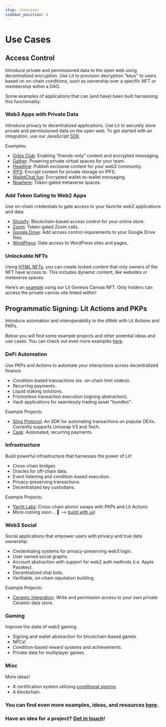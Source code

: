 ```yaml
---
slug: /usecases
sidebar_position: 4
---
```


# Use Cases

## Access Control

Introduce private and permissioned data to the open web using decentralized encryption. Use Lit to provision decryption "keys" to users based on on-chain conditions, such as ownership over a specific NFT or membership within a DAO.

Some examples of applications that can (and have) been built harnessing this functionality:

### Web3 Apps with Private Data

Introduce privacy to decentralized applications. Use Lit to securely store private and permissioned data on the open web. To get started with an integration, use our JavaScript [SDK](/SDK/intro).

Examples:

- [Orbis Club](https://orbis.club/): Enabling “friends-only” content and encrypted messaging.
- [Gather](https://www.gather.town/): Powering private virtual spaces for your team.
- [Headline](https://viaheadline.xyz/): Publish exclusive content for your web3 community.
- [IPFS](https://litgateway.com/files): Encrypt content for private storage on IPFS.
- [WalletChat.fun](https://lit.walletchat.fun/): Encrypted wallet-to-wallet messaging.
- [Nowhere](https://www.urnowhere.com/): Token-gated metaverse spaces.

### Add Token Gating to Web2 Apps

Use on-chain credentials to gate access to your favorite web2 applications and data. 

- [Shopify](https://apps.shopify.com/lit-token-access): Blockchain-based access control for your online store.
- [Zoom](https://litgateway.com/apps/zoom): Token-gated Zoom calls.
- [Google Drive](https://litgateway.com/apps/google-drive): Add access control requirements to your Google Drive files.
- [WordPress](https://litgateway.com/apps/wordpress): Gate access to WordPress sites and pages.

### Unlockable NFTs

Using [HTML NFTs](/ToolsAndExamples/SDKExamples/HTMLNfts), you can create locked content that only owners of the NFT have access to. This includes dynamic content, like websites or metaverse spaces. 

Here’s an [example](https://twitter.com/LitProtocol/status/1504630741849853954) using our Lit Genesis Canvas NFT. Only holders can access the private canvas site linked within!


## Programmatic Signing: Lit Actions and PKPs

Introduce automation and interoperability to the dWeb with Lit Actions and PKPs. 

Below you will find some example projects and other potential ideas and use cases. You can check out even more examples [here](https://github.com/LIT-Protocol/js-serverless-function-test/tree/main/js-sdkTests).

### DeFi Automation

Use PKPs and Actions to automate your interactions across decentralized finance. 

- Condition-based transactions (ex. on-chain limit orders).
- Recurring payments.
- Liquid staking solutions.
- Frictionless transaction execution (signing abstraction).
- Vault applications for seamlessly trading asset “bundles”.

Example Projects:

- [Sling Protocol](https://github.com/Sling-Protocol/pkp-dex-sdk): An SDK for automating transactions on popular DEXs. Currently supports Uniswap V3 and 1inch.
- [Cask](https://www.cask.fi/): Automated, recurring payments.

### Infrastructure

Build powerful infrastructure that harnesses the power of Lit!

- Cross-chain bridges.
- Oracles for off-chain data.
- Event listening and condition-based execution.
- Privacy-preserving transactions.
- Decentralized key custodians.

Example Projects:

- [Yacht Labs](https://yachtlabs.io/blog/yacht-lit-swap): Cross-chain atomic swaps with PKPs and Lit Actions
- More coming soon… 👀 —> [build with us](https://discord.com/invite/nm9aBG8z9w)!

### Web3 Social

Social applications that empower users with privacy and true data ownership.

- Credentialing systems for privacy-preserving web3 login.
- User owned social graphs.
- Account abstraction with support for web2 auth methods (i.e. Apple Passkey).
- Decentralized chat bots.
- Verifiable, on-chain reputation building.

Example Projects:

- [Ceramic Integration](https://github.com/LIT-Protocol/lit-action-ceramic-signing-demo): Write and permission access to your own private Ceramic data store.

### Gaming

Improve the state of web3 gaming.

- Signing and wallet abstraction for blockchain-based games.
- NPCs!
- Condition-based reward systems and achievements.
- Private data for multiplayer games.

### Misc

More ideas!

- A certification system utilizing [conditional signing](/LitActions/workingWithActions/conditionalSigning).
- A blockchain.

### You can find even more examples, ideas, and resources [here](https://github.com/LIT-Protocol/awesome/blob/main/README.md).

### Have an idea for a project? [Get in touch](https://airtable.com/shr2NWJbH1Y6Y3kOU)!